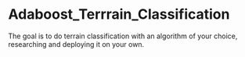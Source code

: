 # Adaboost_Terrrain_Classification
The goal is to do terrain classification with an algorithm of your choice, researching and deploying it on your own.
